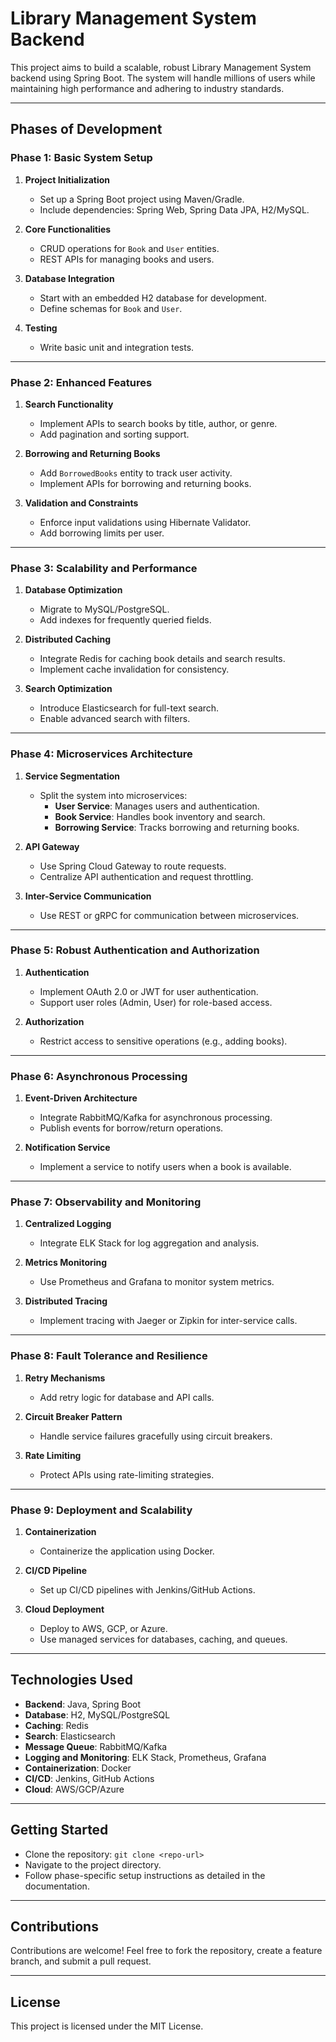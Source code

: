 # Library Management System Backend

This project aims to build a scalable, robust Library Management System backend using Spring Boot. The system will handle millions of users while maintaining high performance and adhering to industry standards.

---

## **Phases of Development**

### **Phase 1: Basic System Setup**
1. **Project Initialization**
   - Set up a Spring Boot project using Maven/Gradle.
   - Include dependencies: Spring Web, Spring Data JPA, H2/MySQL.
   
2. **Core Functionalities**
   - CRUD operations for `Book` and `User` entities.
   - REST APIs for managing books and users.

3. **Database Integration**
   - Start with an embedded H2 database for development.
   - Define schemas for `Book` and `User`.

4. **Testing**
   - Write basic unit and integration tests.

---

### **Phase 2: Enhanced Features**
1. **Search Functionality**
   - Implement APIs to search books by title, author, or genre.
   - Add pagination and sorting support.

2. **Borrowing and Returning Books**
   - Add `BorrowedBooks` entity to track user activity.
   - Implement APIs for borrowing and returning books.

3. **Validation and Constraints**
   - Enforce input validations using Hibernate Validator.
   - Add borrowing limits per user.

---

### **Phase 3: Scalability and Performance**
1. **Database Optimization**
   - Migrate to MySQL/PostgreSQL.
   - Add indexes for frequently queried fields.

2. **Distributed Caching**
   - Integrate Redis for caching book details and search results.
   - Implement cache invalidation for consistency.

3. **Search Optimization**
   - Introduce Elasticsearch for full-text search.
   - Enable advanced search with filters.

---

### **Phase 4: Microservices Architecture**
1. **Service Segmentation**
   - Split the system into microservices:
     - **User Service**: Manages users and authentication.
     - **Book Service**: Handles book inventory and search.
     - **Borrowing Service**: Tracks borrowing and returning books.

2. **API Gateway**
   - Use Spring Cloud Gateway to route requests.
   - Centralize API authentication and request throttling.

3. **Inter-Service Communication**
   - Use REST or gRPC for communication between microservices.

---

### **Phase 5: Robust Authentication and Authorization**
1. **Authentication**
   - Implement OAuth 2.0 or JWT for user authentication.
   - Support user roles (Admin, User) for role-based access.

2. **Authorization**
   - Restrict access to sensitive operations (e.g., adding books).

---

### **Phase 6: Asynchronous Processing**
1. **Event-Driven Architecture**
   - Integrate RabbitMQ/Kafka for asynchronous processing.
   - Publish events for borrow/return operations.

2. **Notification Service**
   - Implement a service to notify users when a book is available.

---

### **Phase 7: Observability and Monitoring**
1. **Centralized Logging**
   - Integrate ELK Stack for log aggregation and analysis.

2. **Metrics Monitoring**
   - Use Prometheus and Grafana to monitor system metrics.

3. **Distributed Tracing**
   - Implement tracing with Jaeger or Zipkin for inter-service calls.

---

### **Phase 8: Fault Tolerance and Resilience**
1. **Retry Mechanisms**
   - Add retry logic for database and API calls.

2. **Circuit Breaker Pattern**
   - Handle service failures gracefully using circuit breakers.

3. **Rate Limiting**
   - Protect APIs using rate-limiting strategies.

---

### **Phase 9: Deployment and Scalability**
1. **Containerization**
   - Containerize the application using Docker.

2. **CI/CD Pipeline**
   - Set up CI/CD pipelines with Jenkins/GitHub Actions.

3. **Cloud Deployment**
   - Deploy to AWS, GCP, or Azure.
   - Use managed services for databases, caching, and queues.

---

## **Technologies Used**
- **Backend**: Java, Spring Boot
- **Database**: H2, MySQL/PostgreSQL
- **Caching**: Redis
- **Search**: Elasticsearch
- **Message Queue**: RabbitMQ/Kafka
- **Logging and Monitoring**: ELK Stack, Prometheus, Grafana
- **Containerization**: Docker
- **CI/CD**: Jenkins, GitHub Actions
- **Cloud**: AWS/GCP/Azure

---

## **Getting Started**
- Clone the repository: `git clone <repo-url>`
- Navigate to the project directory.
- Follow phase-specific setup instructions as detailed in the documentation.

---

## **Contributions**
Contributions are welcome! Feel free to fork the repository, create a feature branch, and submit a pull request.

---

## **License**
This project is licensed under the MIT License.

